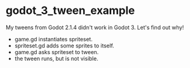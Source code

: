 # godot_3_tween_example

My tweens from Godot 2.1.4 didn't work in Godot 3.  Let's find out why!

* game.gd instantiates spriteset.
* spriteset.gd adds some sprites to itself.
* game.gd asks spriteset to tween.
* the tween runs, but is not visible.
